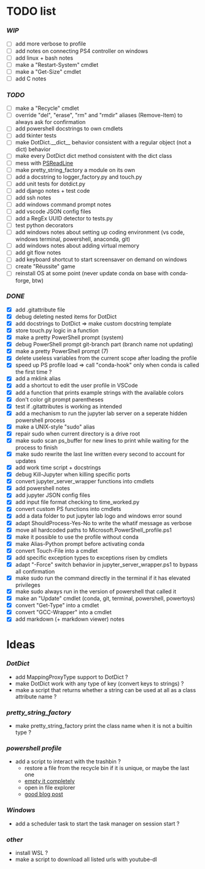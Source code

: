 # TODO list

### *WIP*
- [ ] add more verbose to profile
- [ ] add notes on connecting PS4 controller on windows
- [ ] add linux + bash notes
- [ ] make a "Restart-System" cmdlet
- [ ] make a "Get-Size" cmdlet
- [ ] add C notes

### *TODO*
- [ ] make a "Recycle" cmdlet
- [ ] override "del", "erase", "rm" and "rmdir" aliases (Remove-Item) to always ask for confirmation
- [ ] add powershell docstrings to own cmdlets
- [ ] add tkinter tests
- [ ] make DotDict.\_\_dict__ behavior consistent with a regular object (not a dict) behavior
- [ ] make every DotDict dict method consistent with the dict class
- [ ] mess with [PSReadLine](https://learn.microsoft.com/en-us/powershell/module/psreadline/?view=powershell-7.3)
- [ ] make pretty_string_factory a module on its own
- [ ] add a docstring to logger_factory.py and touch.py
- [ ] add unit tests for dotdict.py
- [ ] add django notes + test code
- [ ] add ssh notes
- [ ] add windows command prompt notes
- [ ] add vscode JSON config files
- [ ] add a RegEx UUID detector to tests.py
- [ ] test python decorators
- [ ] add windows notes about setting up coding environment (vs code, windows terminal, powershell, anaconda, git)
- [ ] add windows notes about adding virtual memory
- [ ] add git flow notes
- [ ] add keyboard shortcut to start screensaver on demand on windows
- [ ] create "Réussite" game
- [ ] reinstall OS at some point (never update conda on base with conda-forge, btw)

### *DONE*
- [x] add .gitattribute file
- [x] debug deleting nested items for DotDict
- [x] add docstrings to DotDict => make custom docstring template
- [x] store touch.py logic in a function
- [x] make a pretty PowerShell prompt (system)
- [x] debug PowerShell prompt git-branch part (branch name not updating)
- [x] make a pretty PowerShell prompt (7)
- [x] delete useless variables from the current scope after loading the profile
- [x] speed up PS profile load => call "conda-hook" only when conda is called the first time ?
- [x] add a mklink alias
- [x] add a shortcut to edit the user profile in VSCode
- [x] add a function that prints example strings with the available colors
- [x] don't color git prompt parentheses
- [x] test if .gitattributes is working as intended
- [x] add a mechanism to run the jupyter lab server on a seperate hidden powershell process
- [x] make a UNIX-style "sudo" alias
- [x] repair sudo when current directory is a drive root
- [x] make sudo scan ps_buffer for new lines to print while waiting for the process to finish
- [x] make sudo rewrite the last line written every second to account for updates
- [x] add work time script + docstrings
- [x] debug Kill-Jupyter when killing specific ports
- [x] convert jupyter_server_wrapper functions into cmdlets
- [x] add powershell notes
- [x] add jupyter JSON config files
- [x] add input file format checking to time_worked.py
- [x] convert custom PS functions into cmdlets
- [x] add a data folder to put jupyter lab logo and windows error sound
- [x] adapt ShouldProcess-Yes-No to write the whatif message as verbose
- [x] move all hardcoded paths to Microsoft.PowerShell_profile.ps1
- [x] make it possible to use the profile without conda
- [x] make Alias-Python prompt before activating conda
- [x] convert Touch-File into a cmdlet
- [x] add specific exception types to exceptions risen by cmdlets
- [x] adapt "-Force" switch behavior in jupyter_server_wrapper.ps1 to bypass all confirmation
- [x] make sudo run the command directly in the terminal if it has elevated privileges
- [x] make sudo always run in the version of powershell that called it
- [x] make an "Update" cmdlet (conda, git, terminal, powershell, powertoys)
- [x] convert "Get-Type" into a cmdlet
- [x] convert "GCC-Wrapper" into a cmdlet
- [x] add markdown (+ markdown viewer) notes

# Ideas

### *DotDict*
- add MappingProxyType support to DotDict ?
- make DotDict work with any type of key (convert keys to strings) ?
- make a script that returns whether a string can be used at all as a class attribute name ?

### *pretty_string_factory*
- make pretty_string_factory print the class name when it is not a builtin type ?

### *powershell profile*
- add a script to interact with the trashbin ?
  - restore a file from the recycle bin if it is unique, or maybe the last one
  - [empty it completely](https://learn.microsoft.com/en-us/powershell/module/microsoft.powershell.management/clear-recyclebin?view=powershell-7.3)
  - open in file explorer
  - [good blog post](https://jdhitsolutions.com/blog/powershell/7024/managing-the-recycle-bin-with-powershell/)

### *Windows*
- add a scheduler task to start the task manager on session start ?

### *other*
- install WSL ?
- make a script to download all listed urls with youtube-dl

